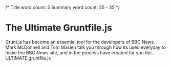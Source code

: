 /*
	Title word count: 5
	Summary word count: 25 - 35
*/

# The Ultimate Gruntfile.js

Grunt.js has become an essential tool for the developers of BBC News.  Mark McDonnell and Tom Maslen talk you through how its used everyday to make the BBC News site, and in the process have created for you the... ULTIMATE gruntfile.js